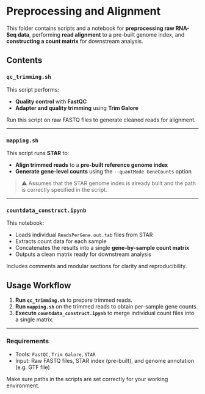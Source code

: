# Preprocessing and Alignment

This folder contains scripts and a notebook for **preprocessing raw RNA-Seq data**, performing **read alignment** to a pre-built genome index, and **constructing a count matrix** for downstream analysis.

## Contents

### `qc_trimming.sh`
This script performs:
- **Quality control** with **FastQC**
- **Adapter and quality trimming** using **Trim Galore**

Run this script on raw FASTQ files to generate cleaned reads for alignment.

---

### `mapping.sh`
This script runs **STAR** to:
- **Align trimmed reads** to a **pre-built reference genome index**
- **Generate gene-level counts** using the `--quantMode GeneCounts` option

> ⚠️ Assumes that the STAR genome index is already built and the path is correctly specified in the script.

---

### `countdata_construct.ipynb`
This notebook:
- Loads individual `ReadsPerGene.out.tab` files from STAR
- Extracts count data for each sample
- Concatenates the results into a single **gene-by-sample count matrix**
- Outputs a clean matrix ready for downstream analysis

Includes comments and modular sections for clarity and reproducibility.

## Usage Workflow

1. **Run `qc_trimming.sh`** to prepare trimmed reads.
2. **Run `mapping.sh`** on the trimmed reads to obtain per-sample gene counts.
3. **Execute `countdata_construct.ipynb`** to merge individual count files into a single matrix.

---

### Requirements
- Tools: `FastQC`, `Trim Galore`, `STAR`
- Input: Raw FASTQ files, STAR index (pre-built), and genome annotation (e.g. GTF file)

Make sure paths in the scripts are set correctly for your working environment.
